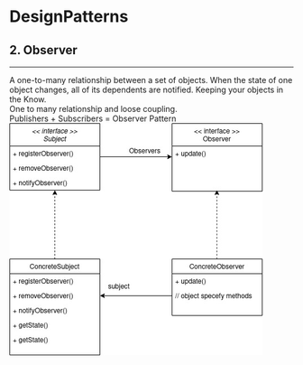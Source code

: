 # DesignPatterns

## 2. Observer  
------------  
A one-to-many relationship between a set of objects. When the state of one object changes, all of its dependents are notified. 
Keeping your objects in the Know.  
One to many relationship and loose coupling.  
Publishers + Subscribers = Observer Pattern  
![alt text](https://github.com/sameesh-s/DesignPatterns/blob/main/ObserverPattern.jpg?raw=true)

